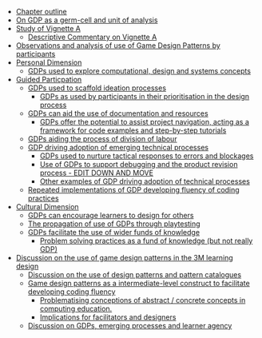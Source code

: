 -   [Chapter outline](#chapter-outline)
-   [On GDP as a germ-cell and unit of
    analysis](#on-gdp-as-a-germ-cell-and-unit-of-analysis)
-   [Study of Vignette A](#study-of-vignette-a)
    -   [Descriptive Commentary on Vignette
        A](#descriptive-commentary-on-vignette-a)
-   [Observations and analysis of use of Game Design Patterns by
    participants](#observations-and-analysis-of-use-of-game-design-patterns-by-participants)
-   [Personal Dimension](#personal-dimension)
    -   [GDPs used to explore computational, design and systems
        concepts](#gdps-used-to-explore-computational-design-and-systems-concepts)
-   [Guided Particpation](#guided-particpation)
    -   [GDPs used to scaffold ideation
        processes](#gdps-used-to-scaffold-ideation-processes)
        -   [GDPs as used by participants in their prioritisation in the
            design
            process](#gdps-as-used-by-participants-in-their-prioritisation-in-the-design-process)
    -   [GDPs can aid the use of documentation and
        resources](#gdps-can-aid-the-use-of-documentation-and-resources)
        -   [GDPs offer the potential to assist project navigation,
            acting as a framework for code examples and step-by-step
            tutorials](#gdps-offer-the-potential-to-assist-project-navigation-acting-as-a-framework-for-code-examples-and-step-by-step-tutorials)
    -   [GDPs aiding the process of division of
        labour](#gdps-aiding-the-process-of-division-of-labour)
    -   [GDP driving adoption of emerging technical
        processes](#gdp-driving-adoption-of-emerging-technical-processes)
        -   [GDPs used to nurture tactical responses to errors and
            blockages](#gdps-used-to-nurture-tactical-responses-to-errors-and-blockages)
        -   [Use of GDPs to support debugging and the product revision
            process - EDIT DOWN AND
            MOVE](#use-of-gdps-to-support-debugging-and-the-product-revision-process---edit-down-and-move)
        -   [Other examples of GDP driving adoption of technical
            processes](#other-examples-of-gdp-driving-adoption-of-technical-processes)
    -   [Repeated implementations of GDP developing fluency of coding
        practices](#repeated-implementations-of-gdp-developing-fluency-of-coding-practices)
-   [Cultural Dimension](#cultural-dimension)
    -   [GDPs can encourage learners to design for
        others](#gdps-can-encourage-learners-to-design-for-others)
    -   [The propagation of use of GDPs through
        playtesting](#the-propagation-of-use-of-gdps-through-playtesting)
    -   [GDPs facilitate the use of wider funds of
        knowledge](#gdps-facilitate-the-use-of-wider-funds-of-knowledge)
        -   [Problem solving practices as a fund of knowledge (but not
            really
            GDP)](#problem-solving-practices-as-a-fund-of-knowledge-but-not-really-gdp)
-   [Discussion on the use of game design patterns in the 3M learning
    design](#discussion-on-the-use-of-game-design-patterns-in-the-3m-learning-design)
    -   [Discussion on the use of design patterns and pattern
        catalogues](#discussion-on-the-use-of-design-patterns-and-pattern-catalogues)
    -   [Game design patterns as a intermediate-level construct to
        facilitate developing coding
        fluency](#game-design-patterns-as-a-intermediate-level-construct-to-facilitate-developing-coding-fluency)
        -   [Problematising conceptions of abstract / concrete concepts
            in computing
            education.](#problematising-conceptions-of-abstract-concrete-concepts-in-computing-education.)
        -   [Implications for facilitators and
            designers](#implications-for-facilitators-and-designers)
    -   [Discussion on GDPs, emerging processes and learner
        agency](#discussion-on-gdps-emerging-processes-and-learner-agency)
